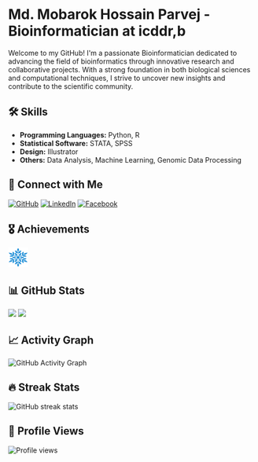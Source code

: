 # Md. Mobarok Hossain Parvej - Bioinformatician at icddr,b

Welcome to my GitHub! I'm a passionate Bioinformatician dedicated to advancing the field of bioinformatics through innovative research and collaborative projects. With a strong foundation in both biological sciences and computational techniques, I strive to uncover new insights and contribute to the scientific community.

## 🛠 Skills
- **Programming Languages:** Python, R
- **Statistical Software:** STATA, SPSS
- **Design:** Illustrator
- **Others:** Data Analysis, Machine Learning, Genomic Data Processing

## 🔗 Connect with Me
[![GitHub][github-icon]](https://github.com/MdMobarokHossain) [![LinkedIn][linkedin-icon]](https://www.linkedin.com/in/mdmobarokhossainparvej/) [![Facebook][facebook-icon]](https://www.facebook.com/parvejhossain)

[github-icon]: https://cdn.jsdelivr.net/npm/simple-icons@3.0.1/icons/github.svg 'GitHub'
[linkedin-icon]: https://cdn.jsdelivr.net/npm/simple-icons@3.0.1/icons/linkedin.svg 'LinkedIn'
[facebook-icon]: https://cdn.jsdelivr.net/npm/simple-icons@3.0.1/icons/facebook.svg 'Facebook'

## 🎖 Achievements
<a href='https://archiveprogram.github.com/'><img src='https://raw.githubusercontent.com/acervenky/animated-github-badges/master/assets/acbadge.gif' width='40' height='40'></a>

## 📊 GitHub Stats
![](https://github-readme-stats.vercel.app/api?username=MdMobarokHossain&show_icons=true&count_private=true&theme=vue-dark)
![](https://github-readme-stats.vercel.app/api/top-langs/?username=MdMobarokHossain&layout=compact&theme=vue-dark)

## 📈 Activity Graph
![GitHub Activity Graph](https://activity-graph.herokuapp.com/graph?username=MdMobarokHossain&theme=react-dark)

## 🔥 Streak Stats
![GitHub streak stats](https://github-readme-streak-stats.herokuapp.com/?user=MdMobarokHossain&theme=dark)

## 👀 Profile Views
![Profile views](https://gpvc.arturio.dev/MdMobarokHossain)  
